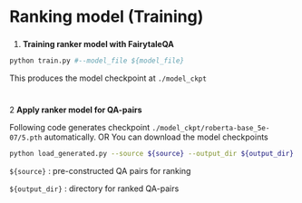 # Ranking model (Training)
###
1. **Training ranker model with FairytaleQA**

```bash
python train.py #--model_file ${model_file}
```

This produces the model checkpoint at `./model_ckpt`
#
2 **Apply ranker model for QA-pairs**

Following code generates checkpoint `./model_ckpt/roberta-base_5e-07/5.pth` automatically. OR You can download the model checkpoints

```bash
python load_generated.py --source ${source} --output_dir ${output_dir}
```

`${source}` : pre-constructed QA pairs for ranking

`${output_dir}` : directory for ranked QA-pairs
